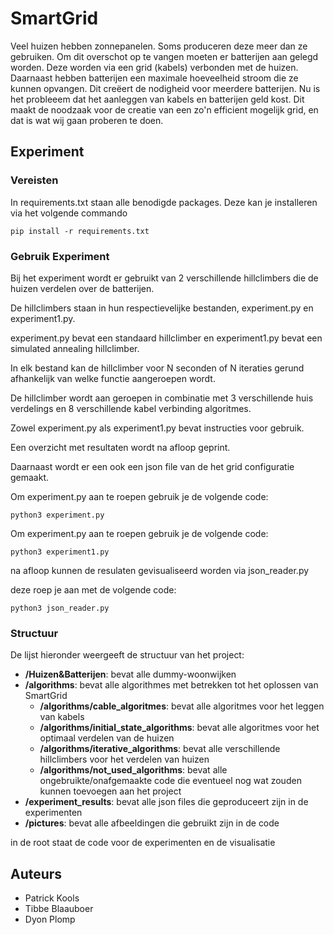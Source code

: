 # SmartGrid

Veel huizen hebben zonnepanelen. Soms produceren deze meer dan ze gebruiken. Om dit overschot op te vangen moeten er batterijen aan gelegd worden. Deze worden via een grid (kabels) verbonden met de huizen. Daarnaast hebben batterijen een maximale hoeveelheid stroom die ze kunnen opvangen. Dit creëert de nodigheid voor meerdere batterijen. Nu is het probleeem dat het aanleggen van kabels en batterijen geld kost. Dit maakt de noodzaak voor de creatie van een zo'n efficient mogelijk grid, en dat is wat wij gaan proberen te doen.

## Experiment

### Vereisten

In requirements.txt staan alle benodigde packages. Deze kan je installeren via het volgende commando

```
pip install -r requirements.txt
```

### Gebruik Experiment

Bij het experiment wordt er gebruikt van 2 verschillende hillclimbers die de huizen verdelen over de batterijen.

De hillclimbers staan in hun respectievelijke bestanden, experiment.py en experiment1.py.

experiment.py bevat een standaard hillclimber en experiment1.py bevat een simulated annealing hillclimber.

In elk bestand kan de hillclimber voor N seconden of N iteraties gerund afhankelijk van welke functie aangeroepen wordt.

De hillclimber wordt aan geroepen in combinatie met 3 verschillende huis verdelings en 8 verschillende kabel verbinding algoritmes. 

Zowel experiment.py als experiment1.py bevat instructies voor gebruik.

Een overzicht met resultaten wordt na afloop geprint.

Daarnaast wordt er een ook een json file van de het grid configuratie gemaakt.

Om experiment.py aan te roepen gebruik je de volgende code:

```
python3 experiment.py
```

Om experiment.py aan te roepen gebruik je de volgende code:

```
python3 experiment1.py
```

na afloop kunnen de resulaten gevisualiseerd worden via json_reader.py

deze roep je aan met de volgende code:

```
python3 json_reader.py
```

### Structuur

De lijst hieronder weergeeft de structuur van het project:

- **/Huizen&Batterijen**: bevat alle dummy-woonwijken
- **/algorithms**: bevat alle algorithmes met betrekken tot het oplossen van SmartGrid
  - **/algorithms/cable_algoritmes**: bevat alle algoritmes voor het leggen van kabels
  - **/algorithms/initial_state_algorithms**: bevat alle algoritmes voor het optimaal verdelen van de huizen
  - **/algorithms/iterative_algorithms**: bevat alle verschillende hillclimbers voor het verdelen van huizen
  - **/algorithms/not_used_algorithms**: bevat alle ongebruikte/onafgemaakte code die eventueel nog wat zouden kunnen toevoegen aan het project
- **/experiment_results**: bevat alle json files die geproduceert zijn in de experimenten
- **/pictures**: bevat alle afbeeldingen die gebruikt zijn in de code

in de root staat de code voor de experimenten en de visualisatie

## Auteurs
- Patrick Kools
- Tibbe Blaauboer
- Dyon Plomp